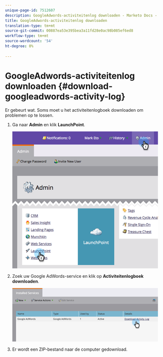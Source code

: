 ```yaml
---
unique-page-id: 7512607
description: GoogleAdwords-activiteitenlog downloaden - Marketo Docs - Productdocumentatie
title: GoogleAdwords-activiteitenlog downloaden
translation-type: tm+mt
source-git-commit: 00887ea53e395bea3a11fd28e0ac98b085ef6ed8
workflow-type: tm+mt
source-wordcount: '54'
ht-degree: 0%

---
```



# GoogleAdwords-activiteitenlog downloaden {#download-googleadwords-activity-log}

Er gebeurt wat. Soms moet u het activiteitenlogboek downloaden om problemen op te lossen.

1. Ga naar **Admin** en klik **LaunchPoint**.

   ![](assets/image2015-4-22-15-3a33-3a47.png)

1. Zoek uw Google AdWords-service en klik op **Activiteitenlogboek downloaden**.

   ![](assets/image2015-4-22-17-3a49-3a49.png)

1. Er wordt een ZIP-bestand naar de computer gedownload.

